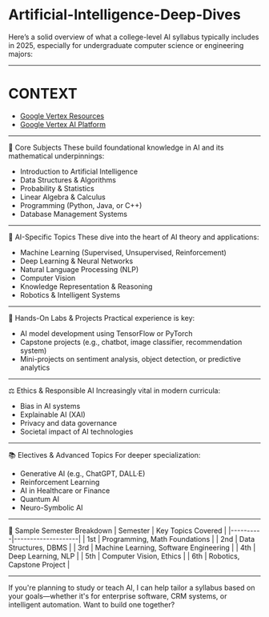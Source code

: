 # Artificial-Intelligence-Deep-Dives

Here’s a solid overview of what a college-level AI syllabus typically includes in 2025, especially for undergraduate computer science or engineering majors:

---

# CONTEXT

* [Google Vertex Resources](./Google_Vertex_Resources.md)
* [Google Vertex AI Platform](./Google_Vertex_AI_Platform.md)

---
  

🧠 Core Subjects
These build foundational knowledge in AI and its mathematical underpinnings:
- Introduction to Artificial Intelligence
- Data Structures & Algorithms
- Probability & Statistics
- Linear Algebra & Calculus
- Programming (Python, Java, or C++)
- Database Management Systems

---

🤖 AI-Specific Topics
These dive into the heart of AI theory and applications:
- Machine Learning (Supervised, Unsupervised, Reinforcement)
- Deep Learning & Neural Networks
- Natural Language Processing (NLP)
- Computer Vision
- Knowledge Representation & Reasoning
- Robotics & Intelligent Systems

---

🧪 Hands-On Labs & Projects
Practical experience is key:
- AI model development using TensorFlow or PyTorch
- Capstone projects (e.g., chatbot, image classifier, recommendation system)
- Mini-projects on sentiment analysis, object detection, or predictive analytics

---

⚖️ Ethics & Responsible AI
Increasingly vital in modern curricula:
- Bias in AI systems
- Explainable AI (XAI)
- Privacy and data governance
- Societal impact of AI technologies

---

📚 Electives & Advanced Topics
For deeper specialization:
- Generative AI (e.g., ChatGPT, DALL·E)
- Reinforcement Learning
- AI in Healthcare or Finance
- Quantum AI
- Neuro-Symbolic AI

---

🧭 Sample Semester Breakdown
| Semester | Key Topics Covered |
|----------|--------------------|
| 1st      | Programming, Math Foundations |
| 2nd      | Data Structures, DBMS |
| 3rd      | Machine Learning, Software Engineering |
| 4th      | Deep Learning, NLP |
| 5th      | Computer Vision, Ethics |
| 6th      | Robotics, Capstone Project |

---

If you're planning to study or teach AI, I can help tailor a syllabus based on your goals—whether it's for enterprise software, CRM systems, or intelligent automation. Want to build one together?
